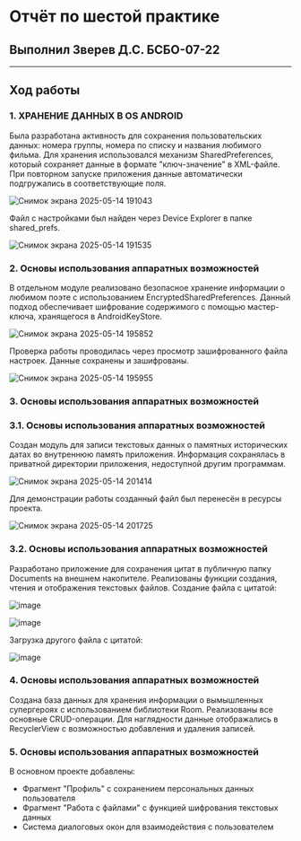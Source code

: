 # Отчёт по шестой практике
## Выполнил Зверев Д.С. БСБО-07-22
---
## Ход работы
### 1. ХРАНЕНИЕ ДАННЫХ В OS ANDROID
Была разработана активность для сохранения пользовательских данных: номера группы, номера по списку и названия любимого фильма. 
Для хранения использовался механизм SharedPreferences, который сохраняет данные в формате "ключ-значение" в XML-файле. 
При повторном запуске приложения данные автоматически подгружались в соответствующие поля. 

![Снимок экрана 2025-05-14 191043](https://github.com/user-attachments/assets/59ff1309-f862-48c3-8390-3e15e659feed)

Файл с настройками был найден через Device Explorer в папке shared_prefs.

![Снимок экрана 2025-05-14 191535](https://github.com/user-attachments/assets/47cf33e5-39af-449a-b520-bb3c7d5451a6)

### 2. Основы использования аппаратных возможностей
В отдельном модуле реализовано безопасное хранение информации о любимом поэте с использованием EncryptedSharedPreferences. 
Данный подход обеспечивает шифрование содержимого с помощью мастер-ключа, хранящегося в AndroidKeyStore.

![Снимок экрана 2025-05-14 195852](https://github.com/user-attachments/assets/25f829d1-7a45-42fb-9dbc-04804c8a8f4e)

Проверка работы проводилась через просмотр зашифрованного файла настроек. Данные сохранены и зашифрованы.

![Снимок экрана 2025-05-14 195955](https://github.com/user-attachments/assets/67221e84-ad95-43e9-a87b-23f1e093d599)

### 3. Основы использования аппаратных возможностей
### 3.1. Основы использования аппаратных возможностей
Создан модуль для записи текстовых данных о памятных исторических датах во внутреннюю память приложения. 
Информация сохранялась в приватной директории приложения, недоступной другим программам. 

![Снимок экрана 2025-05-14 201414](https://github.com/user-attachments/assets/be52f1c5-5adc-45d5-904b-505377ad7252)

Для демонстрации работы созданный файл был перенесён в ресурсы проекта.

![Снимок экрана 2025-05-14 201725](https://github.com/user-attachments/assets/db14d4e5-c1c6-413f-9b41-cdc4aa853b04)

### 3.2. Основы использования аппаратных возможностей
Разработано приложение для сохранения цитат в публичную папку Documents на внешнем накопителе. 
Реализованы функции создания, чтения и отображения текстовых файлов. 
Создание файла с цитатой:

![image](https://github.com/user-attachments/assets/39548737-e058-4faa-bad6-7a9a3b2f4aeb)

![image](https://github.com/user-attachments/assets/cc0d890a-930b-4b6d-9ed8-7d26e99958d9)

Загрузка другого файла с цитатой:

![image](https://github.com/user-attachments/assets/428058a7-6627-4138-a62b-38d469864753)

### 4. Основы использования аппаратных возможностей
Создана база данных для хранения информации о вымышленных супергероях с использованием библиотеки Room. Реализованы все основные CRUD-операции. 
Для наглядности данные отображались в RecyclerView с возможностью добавления и удаления записей.
### 5. Основы использования аппаратных возможностей
В основном проекте добавлены:
- Фрагмент "Профиль" с сохранением персональных данных пользователя
- Фрагмент "Работа с файлами" с функцией шифрования текстовых данных
- Система диалоговых окон для взаимодействия с пользователем

